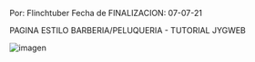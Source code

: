 Por: Flinchtuber Fecha de FINALIZACION: 07-07-21

PAGINA ESTILO BARBERIA/PELUQUERIA - TUTORIAL JYGWEB

![imagen](https://user-images.githubusercontent.com/72756232/128575057-5c746f83-51cb-4b64-adc9-9f03756fcd7f.png)
